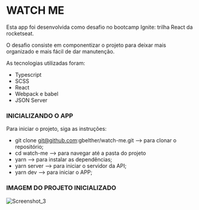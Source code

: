<h1>WATCH ME</h1>

Esta app foi desenvolvida como desafio no bootcamp Ignite: trilha React da rocketseat.

O desafio consiste em componentizar o projeto para deixar mais organizado e mais fácil de dar manutenção.

As tecnologias utilizadas foram:
- Typescript
- SCSS
- React
- Webpack e babel
- JSON Server

<h3>INICIALIZANDO O APP</h3>

Para iniciar o projeto, siga as instruções:
- git clone git@github.com:gbelther/watch-me.git --> para clonar o repositório;
- cd watch-me --> para navegar até a pasta do projeto
- yarn --> para instalar as dependências;
- yarn server --> para iniciar o servidor da API;
- yarn dev --> para iniciar o APP;


<h3>IMAGEM DO PROJETO INICIALIZADO</h3>

![Screenshot_3](https://user-images.githubusercontent.com/68357487/111784059-b2702580-8899-11eb-8db0-be0245eb1134.png)
